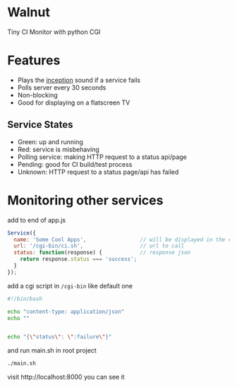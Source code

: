 Walnut
=================

Tiny CI Monitor with python CGI

Features
========

* Plays the [inception](http://inception.davepedu.com/) sound if a service fails
* Polls server every 30 seconds
* Non-blocking
* Good for displaying on a flatscreen TV



Service States
--------------

* Green: up and running
* Red: service is misbehaving
* Polling service: making HTTP request to a status api/page
* Pending: good for CI build/test process
* Unknown: HTTP request to a status page/api has failed


Monitoring other services
=========================

add to end of app.js

```js
Service({
  name: 'Some Cool Apps',                 // will be displayed in the view
  url: '/cgi-bin/ci.sh',                  // url to call
  status: function(response) {            // response json
    return response.status === 'success';
  }
});
```

add a cgi script in `/cgi-bin` like default one

```sh
#!/bin/bash

echo "content-type: application/json"
echo ""


echo "{\"status\": \":failure\"}"
```

and run main.sh in root project

```sh
./main.sh
```

visit http://localhost:8000 you can see it
